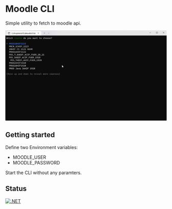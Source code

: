 # Moodle CLI

Simple utility to fetch to moodle api.

![MoodleCLIInProgress](moodle-cli.gif)

## Getting started

Define two Environment variables:

 - MOODLE_USER
 - MOODLE_PASSWORD
 
 Start the CLI without any paramters.
 
 ## Status
 
 [![.NET](https://github.com/jfuerlinger/moodle-cli/actions/workflows/build.yml/badge.svg)](https://github.com/jfuerlinger/moodle-cli/actions/workflows/build.yml)
